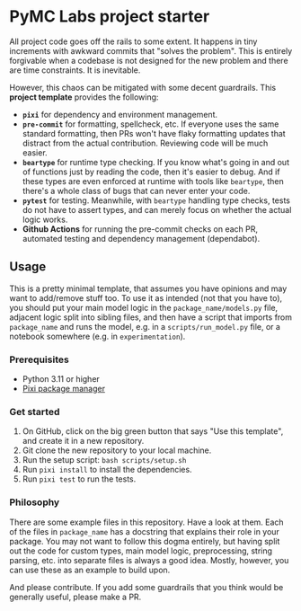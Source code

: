 # PyMC Labs project starter

All project code goes off the rails to some extent.
It happens in tiny increments with awkward commits that "solves the problem".
This is entirely forgivable when a codebase is not designed for the new problem and there are time constraints.
It is inevitable.

However, this chaos can be mitigated with some decent guardrails. This **project template** provides the following:

- **`pixi`** for dependency and environment management.
- **`pre-commit`** for formatting, spellcheck, etc. If everyone uses the same standard formatting, then PRs won't have flaky formatting updates that distract from the actual contribution. Reviewing code will be much easier.
- **`beartype`** for runtime type checking. If you know what's going in and out of functions just by reading the code, then it's easier to debug. And if these types are even enforced at runtime with tools like `beartype`, then there's a whole class of bugs that can never enter your code.
- **`pytest`** for testing. Meanwhile, with `beartype` handling type checks, tests do not have to assert types, and can merely focus on whether the actual logic works.
- **Github Actions** for running the pre-commit checks on each PR, automated testing and dependency management (dependabot).

## Usage

This is a pretty minimal template,
that assumes you have opinions and may want to add/remove stuff too.
To use it as intended (not that you have to),
you should put your main model logic in the `package_name/models.py` file,
adjacent logic split into sibling files,
and then have a script that imports from `package_name` and runs the model,
e.g. in a `scripts/run_model.py` file,
or a notebook somewhere (e.g. in `experimentation`).

### Prerequisites

- Python 3.11 or higher
- [Pixi package manager](https://pixi.sh/latest/)

### Get started

1. On GitHub, click on the big green button that says "Use this template", and create it in a new repository.
2. Git clone the new repository to your local machine.
3. Run the setup script: `bash scripts/setup.sh`
4. Run `pixi install` to install the dependencies.
5. Run `pixi test` to run the tests.

### Philosophy

There are some example files in this repository.
Have a look at them.
Each of the files in `package_name` has a docstring that explains their role in your package.
You may not want to follow this dogma entirely,
but having split out the code for custom types, main model logic, preprocessing, string parsing, etc.
into separate files is always a good idea.
Mostly, however, you can use these as an example to build upon.

And please contribute. If you add some guardrails that you think would be generally useful, please make a PR.
